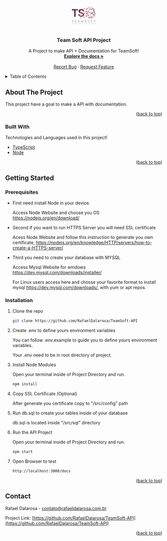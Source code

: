 <div id="top"></div>

<!-- PROJECT LOGO -->
<br />
<div align="center">
  <a href="https://github.com/RafaelDalarosa/TeamSoft-API">
    <img src="images/logo.png" alt="Logo" width="80" height="80">
  </a>

  <h3 align="center">Team Soft API Project</h3>

  <p align="center">
    A Project to make API + Documentation for TeamSoft!
    <br />
    <a href="https://github.com/RafaelDalarosa/TeamSoft-API"><strong>Explore the docs »</strong></a>
    <br />
    <br />
    <a href="https://github.com/RafaelDalarosa/TeamSoft-API/issues">Report Bug</a>
    ·
    <a href="https://github.com/RafaelDalarosa/TeamSoft-API/issues">Request Feature</a>
  </p>
</div>



<!-- TABLE OF CONTENTS -->
<details>
  <summary>Table of Contents</summary>
  <ol>
    <li>
      <a href="#about-the-project">About The Project</a>
      <ul>
        <li><a href="#built-with">Built With</a></li>
      </ul>
    </li>
    <li>
      <a href="#getting-started">Getting Started</a>
      <ul>
        <li><a href="#prerequisites">Prerequisites</a></li>
        <li><a href="#installation">Installation</a></li>
      </ul>
    </li>
    <li><a href="#contact">Contact</a></li>
  </ol>
</details>



<!-- ABOUT THE PROJECT -->
## About The Project

This project have a goal to make a API with documentation.

<p align="right">(<a href="#top">back to top</a>)</p>



### Built With

Technologies and Languages used in this project!

* [TypeScript](https://www.typescriptlang.org/)
* [Node](https://nodejs.org/en/)

<p align="right">(<a href="#top">back to top</a>)</p>



<!-- GETTING STARTED -->
## Getting Started

### Prerequisites

- First need install Node in your device.

    Access Node Website and choose you OS https://nodejs.org/en/download/

- Second if you want to run HTTPS Server you will need SSL certificate

    Acess Node Website and follow this instruction to generate you own certificate,
    https://nodejs.org/en/knowledge/HTTP/servers/how-to-create-a-HTTPS-server/

- Third you need to create your database with MYSQL

    Access Mysql Website for windows https://dev.mysql.com/downloads/installer/

    For Linux users access here and chosse your favorite format to install mysql https://dev.mysql.com/downloads/,
    with yum or apt repos.

### Installation

1. Clone the repo

   ```sh
   git clone https://github.com/RafaelDalarosa/TeamSoft-API
   ```
2. Create .env to define yours environment variables
   
    You can follow .env.example to guide you to define yours environment variables.

    Your .env need to be in root directory of project.

3.  Install Node Modules

    Open your terminal inside of Project Directory and run.

    ```sh
    npm install
    ```
4. Copy SSL Certificate (Optional)

    After generate you certificate copy to "/src/config" path

5. Run db.sql to create your tables inside of your database

    db.sql is located inside "/src/sql" directory

6. Run the API Project

    Open your terminal inside of Project Directory and run.

   ```sh
   npm start
   ```

7. Open Browser to test

   ```sh
   http://localhost:3000/docs
   ```


<p align="right">(<a href="#top">back to top</a>)</p>

<!-- CONTACT -->
## Contact

Rafael Dalarosa - contato@rafaeldalarosa.com.br

Project Link: [https://github.com/RafaelDalarosa/TeamSoft-API](https://github.com/RafaelDalarosa/TeamSoft-API)

<p align="right">(<a href="#top">back to top</a>)</p>

